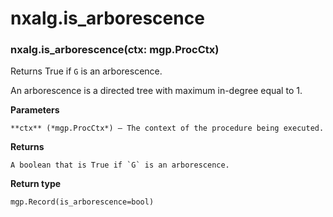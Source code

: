 # nxalg.is_arborescence


### nxalg.is_arborescence(ctx: mgp.ProcCtx)
Returns True if `G` is an arborescence.

An arborescence is a directed tree with maximum in-degree equal to 1.


**Parameters**

    **ctx** (*mgp.ProcCtx*) – The context of the procedure being executed.



**Returns**

    A boolean that is True if `G` is an arborescence.



**Return type**

    mgp.Record(is_arborescence=bool)
